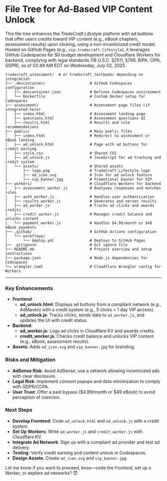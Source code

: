 # File Tree for Ad-Based VIP Content Unlock

This file tree enhances the *TradeCraft.Lifestyle* platform with ad buttons that offer users credits toward VIP content (e.g., eBook chapters, assessment results) upon clicking, using a non-incentivized credit model. Hosted on GitHub Pages (e.g., `vip.tradecraft.lifestyle`), it leverages GitHub Codespaces for $0 budget development and Cloudflare Workers for backend, complying with legal standards (18 U.S.C. §2511, §798, BIPA, CIPA, GDPR), as of 02:49 AM EDT on Wednesday, July 02, 2025.

```
tradecraft_assessment/  # or tradecraft_textbook/ depending on integration
├── .devcontainer/                    # GitHub Codespaces configuration
│   ├── devcontainer.json             # Defines Codespaces environment
│   └── Dockerfile                    # Custom Docker setup for Codespaces
├── assessment/                       # Assessment page files (if integrated here)
│   ├── index.html                    # Assessment landing page
│   ├── questions.html                # Assessment questions UI
│   ├── results.html                  # Results and role recommendations
├── public/                           # Main public files
│   ├── index.html                    # Redirect to assessment or eBook landing
│   ├── ad_unlock.html                # Page with ad buttons for credit earning
│   ├── style.css                     # Shared CSS
│   ├── ad_unlock.js                  # JavaScript for ad tracking and credit system
│   └── assets/                       # Shared assets
│       ├── logo.png                  # TradeCraft.Lifestyle logo
│       ├── ad_icon.svg               # Icon for ad unlock feature
│       ├── vip_banner.jpg            # Promotional banner for VIP
├── workers/                          # Cloudflare Workers for backend
│   ├── assessment_worker.js          # Analyzes responses and matches roles
│   ├── auth_worker.js                # Handles user authentication
│   ├── results_worker.js             # Generates and serves results
│   ├── ad_worker.js                  # Tracks ad clicks and awards credits
│   ├── credit_worker.js              # Manages credit balance and unlocks content
│   └── payment_worker.js             # Handles $4.99/month or $49 eBook payments
├── .github/                          # GitHub Actions configuration
│   └── workflows/
│       └── deploy.yml                # Deploys to GitHub Pages
├── .gitignore                        # Git ignore file
├── README.md                         # Project overview and setup instructions
├── package.json                      # Node.js dependencies for Codespaces
└── wrangler.toml                     # Cloudflare Wrangler config for Workers
```

---

### Key Enhancements
- **Frontend**:
  - **ad_unlock.html**: Displays ad buttons from a compliant network (e.g., AdMaven) with a credit system (e.g., 5 clicks = 1 day VIP access).
  - **ad_unlock.js**: Tracks clicks, sends data to `ad_worker.js`, and updates the UI with credit status.
- **Backend**:
  - **ad_worker.js**: Logs ad clicks in Cloudflare KV and awards credits.
  - **credit_worker.js**: Checks credit balance and unlocks VIP content (e.g., eBook, assessment results).
- **Assets**: Adds `ad_icon.svg` and `vip_banner.jpg` for branding.

### Risks and Mitigation
- **AdSense Risk**: Avoid AdSense; use a network allowing incentivized ads with clear disclosure.
- **Legal Risk**: Implement consent popups and data minimization to comply with GDPR/CCPA.
- **User Trust**: Offer a paid bypass ($4.99/month or $49 eBook) to avoid perception of coercion.

### Next Steps
- **Develop Frontend**: Code `ad_unlock.html` and `ad_unlock.js` with a credit system.
- **Set Up Workers**: Write `ad_worker.js` and `credit_worker.js` with Cloudflare KV.
- **Integrate Ad Network**: Sign up with a compliant ad provider and test ad delivery.
- **Testing**: Verify credit earning and content unlock in Codespaces.
- **Design Assets**: Create `ad_icon.svg` and `vip_banner.jpg`.

Let me know if you want to proceed, boss—code the frontend, set up a Worker, or explore ad networks? 😈